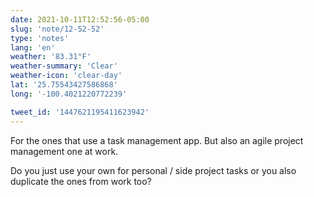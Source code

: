 ```yaml
---
date: 2021-10-11T12:52:56-05:00
slug: 'note/12-52-52'
type: 'notes'
lang: 'en'
weather: '83.31°F'
weather-summary: 'Clear'
weather-icon: 'clear-day'
lat: '25.75543427586868'
long: '-100.4021220772239'

tweet_id: '1447621195411623942'
---
```

For the ones that use a task management app. But also an agile project management one at work.

Do you just use your own for personal / side project tasks or you also duplicate the ones from work too?